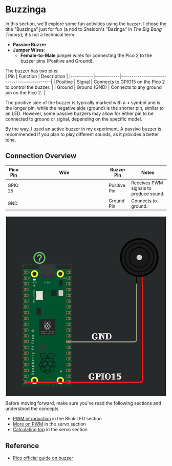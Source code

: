 # Buzzinga

In this section, we'll explore some fun activities using the `buzzer`. I chose the title "Buzzinga" just for fun (a nod to Sheldon's "Bazinga" in *The Big Bang Theory*); it's not a technical term.

- **Passive Buzzer**
- **Jumper Wires**:
  - **Female-to-Male** jumper wires for connecting the Pico 2 to the buzzer pins (Positive and Ground).

The buzzer has two pins:  
| Pin       | Function   | Description                                |
|-----------|------------|--------------------------------------------|
| Positive  | Signal     | Connects to GPIO15 on the Pico 2 to control the buzzer. |
| Ground    | Ground (GND) | Connects to any ground pin on the Pico 2.         |

The positive side of the buzzer is typically marked with a **+** symbol and is the longer pin, while the negative side (ground) is the shorter pin, similar to an LED. However, some passive buzzers may allow for either pin to be connected to ground or signal, depending on the specific model. 

By the way, I used an active buzzer in my experiment. A passive buzzer is recommended if you plan to play different sounds, as it provides a better tone.

## Connection Overview
<table style="margin-bottom:20px">
  <thead>
    <tr>
      <th>Pico Pin</th>
      <th style="width: 250px; margin: 0 auto;">Wire</th>
      <th>Buzzer Pin</th>
      <th>Notes</th>
    </tr>
  </thead>
  <tbody>
    <tr>
      <td>GPIO 15</td>
      <td style="text-align: center; vertical-align: middle; padding: 0;">
        <div class="wire red" style="width: 200px; margin: 0 auto;">
          <div class="male-left"></div>
          <div class="male-right"></div>
        </div>
      </td>
      <td>Positive Pin</td>
      <td>Receives PWM signals to produce sound.</td>
    </tr>
    <tr>
      <td>GND</td>
      <td style="text-align: center; vertical-align: middle; padding: 0;">
        <div class="wire black" style="width: 200px; margin: 0 auto;">
          <div class="male-left"></div>
          <div class="male-right"></div>
        </div>
      </td>
      <td>Ground Pin</td>
      <td>Connects to ground.</td>
    </tr>
  </tbody>
</table>


<img style="display: block; margin: auto;" alt="pico2" src="./images/pico-buzzer-circuit.png"/>

Before moving forward, make sure you've read the following sections and understood the concepts.
- [PWM introduction](../blinky/pwm.md) in the Blink LED section
- [More on PWM](../servo/pwm.md) in the servo section
- [Calculating top](../servo/servo-pico.md) in the servo section


## Reference
- [Pico official guide on buzzer](https://projects.raspberrypi.org/en/projects/introduction-to-the-pico/9)

